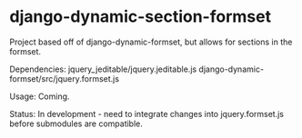 django-dynamic-section-formset
==============================

Project based off of django-dynamic-formset, but allows for sections in the formset.

Dependencies:
jquery_jeditable/jquery.jeditable.js
django-dynamic-formset/src/jquery.formset.js

Usage:
Coming.

Status:
In development - need to integrate changes into jquery.formset.js before submodules are compatible.
